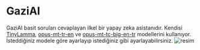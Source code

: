 # GaziAI
GaziAI basit soruları cevaplayan ilkel bir yapay zeka asistanıdır. Kendisi [TinyLamma](https://huggingface.co/TinyLlama/TinyLlama-1.1B-step-50K-105b), [opus-mt-tr-en](https://huggingface.co/Helsinki-NLP/opus-mt-tr-en) ve [opus-mt-tc-big-en-tr](https://huggingface.co/Helsinki-NLP/opus-mt-tc-big-en-tr) modellerini kullanıyor. İsteddiğiniz modele göre ayarlayıp istediğiniz gibi ayarlayabilirsiniz.
![resim](https://github.com/user-attachments/assets/dc563375-a3fd-45b0-9f64-f46c2c6510ce)
